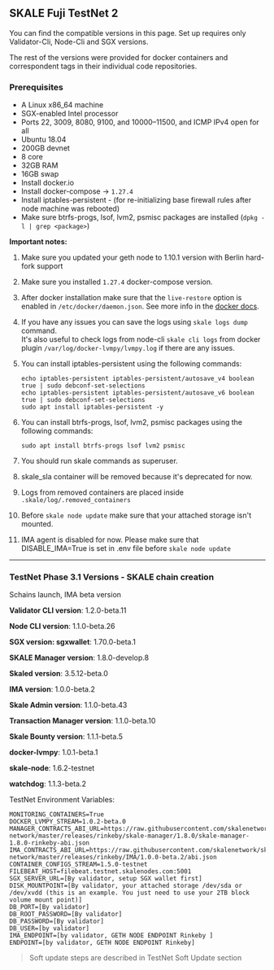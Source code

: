 ## SKALE Fuji TestNet 2

You can find the compatible versions in this page. Set up requires only Validator-Cli, Node-Cli and SGX versions.

The rest of the versions were provided for docker containers and correspondent tags in their individual code repositories.

### **Prerequisites**

-   A Linux x86_64 machine
-   SGX-enabled Intel processor
-   Ports 22, 3009, 8080, 9100, and 10000–11500, and ICMP IPv4 open for all
-   Ubuntu 18.04
-   200GB devnet
-   8 core
-   32GB RAM
-   16GB swap
-   Install docker.io
-   Install docker-compose -> `1.27.4`
-   Install iptables-persistent - (for re-initializing base firewall rules after node machine was rebooted)
-   Make sure btrfs-progs, lsof, lvm2, psmisc packages are installed (`dpkg -l | grep <package>`)

**Important notes:**  

1.  Make sure you updated your geth node to 1.10.1 version with Berlin hard-fork support

2.  Make sure you installed `1.27.4` docker-compose version. 

3.  After docker installation make sure that the `live-restore` option
    is enabled in `/etc/docker/daemon.json`. See more info in the [docker docs](https://docs.docker.com/config/containers/live-restore/).  

4.  If you have any issues you can save the logs using `skale logs dump` command.  
    It's also useful to check logs from node-cli `skale cli logs` from docker plugin `/var/log/docker-lvmpy/lvmpy.log` if there are any issues.

5.  You can install iptables-persistent using the following commands:
    ``` shell
    echo iptables-persistent iptables-persistent/autosave_v4 boolean true | sudo debconf-set-selections
    echo iptables-persistent iptables-persistent/autosave_v6 boolean true | sudo debconf-set-selections
    sudo apt install iptables-persistent -y
    ```
6.  You can install btrfs-progs, lsof, lvm2, psmisc packages using the following commands:
    ```shell
    sudo apt install btrfs-progs lsof lvm2 psmisc
    ```
7.  You should run skale commands as superuser.

8.  skale_sla container will be removed because it's deprecated for now.

9.  Logs from removed containers are placed inside `.skale/log/.removed_containers` 

10. Before `skale node update` make sure that your attached storage isn't mounted.

11. IMA agent is disabled for now. Please make sure that DISABLE_IMA=True is set in .env file before `skale node update`

* * *

### TestNet Phase 3.1 Versions - SKALE chain creation

Schains launch, IMA beta version

**Validator CLI version**: 1.2.0-beta.11

**Node CLI version**: 1.1.0-beta.26 

**SGX version: sgxwallet**: 1.70.0-beta.1

**SKALE Manager version**: 1.8.0-develop.8

**Skaled version**: 3.5.12-beta.0

**IMA version**: 1.0.0-beta.2

**Skale Admin version**: 1.1.0-beta.43

**Transaction Manager version**: 1.1.0-beta.10

**Skale Bounty version**: 1.1.1-beta.5

**docker-lvmpy**: 1.0.1-beta.1

**skale-node**: 1.6.2-testnet

**watchdog**: 1.1.3-beta.2

TestNet Environment Variables: 

```shell
MONITORING_CONTAINERS=True
DOCKER_LVMPY_STREAM=1.0.2-beta.0
MANAGER_CONTRACTS_ABI_URL=https://raw.githubusercontent.com/skalenetwork/skale-network/master/releases/rinkeby/skale-manager/1.8.0/skale-manager-1.8.0-rinkeby-abi.json
IMA_CONTRACTS_ABI_URL=https://raw.githubusercontent.com/skalenetwork/skale-network/master/releases/rinkeby/IMA/1.0.0-beta.2/abi.json
CONTAINER_CONFIGS_STREAM=1.5.0-testnet
FILEBEAT_HOST=filebeat.testnet.skalenodes.com:5001
SGX_SERVER_URL=[By validator, setup SGX wallet first]
DISK_MOUNTPOINT=[By validator, your attached storage /dev/sda or /dev/xvdd (this is an example. You just need to use your 2TB block volume mount point)]
DB_PORT=[By validator]
DB_ROOT_PASSWORD=[By validator]
DB_PASSWORD=[By validator]
DB_USER=[by validator]
IMA_ENDPOINT=[by validator, GETH NODE ENDPOINT Rinkeby ]
ENDPOINT=[by validator, GETH NODE ENDPOINT Rinkeby]
```

> Soft update steps are described in TestNet Soft Update section
